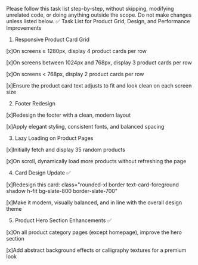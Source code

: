 Please follow this task list step-by-step, without skipping, modifying unrelated code, or doing anything outside the scope. Do not make changes unless listed below.
✅ Task List for Product Grid, Design, and Performance Improvements
1. Responsive Product Card Grid

[x]On screens ≥ 1280px, display 4 product cards per row

[x]On screens between 1024px and 768px, display 3 product cards per row

[x]On screens < 768px, display 2 product cards per row

[x]Ensure the product card text adjusts to fit and look clean on each screen size

2. Footer Redesign

[x]Redesign the footer with a clean, modern layout

[x]Apply elegant styling, consistent fonts, and balanced spacing

3. Lazy Loading on Product Pages

[x]Initially fetch and display 35 random products

[x]On scroll, dynamically load more products without refreshing the page

4. Card Design Update ✅

[x]Redesign this card:
class="rounded-xl border text-card-foreground shadow h-fit bg-slate-800 border-slate-700"

[x]Make it modern, visually balanced, and in line with the overall design theme

5. Product Hero Section Enhancements ✅

[x]On all product category pages (except homepage), improve the hero section

[x]Add abstract background effects or calligraphy textures for a premium look